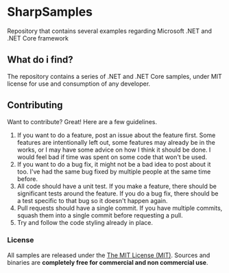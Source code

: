 # SharpSamples
Repository that contains several examples regarding Microsoft .NET and .NET Core framework

## What do i find?

The repository contains a series of .NET and .NET Core samples, under MIT license for use and consumption of any developer.

## Contributing

Want to contribute? Great! Here are a few guidelines.

1. If you want to do a feature, post an issue about the feature first. Some features are intentionally left out, some features may already be in the works, or I may have some advice on how I think it should be done. I would feel bad if time was spent on some code that won't be used.
2. If you want to do a bug fix, it might not be a bad idea to post about it too. I've had the same bug fixed by multiple people at the same time before.
3. All code should have a unit test. If you make a feature, there should be significant tests around the feature. If you do a bug fix, there should be a test specific to that bug so it doesn't happen again.
4. Pull requests should have a single commit. If you have multiple commits, squash them into a single commit before requesting a pull.
5. Try and follow the code styling already in place.

### License

All samples are released under the [The MIT License (MIT)](https://github.com/engineering87/SharpSamples/blob/main/LICENSE). 
Sources and binaries are **completely free for commercial and non commercial use**.
